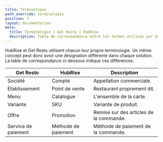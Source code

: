 ```yaml
---
title: Terminologie
path_override: terminologie
position: 7
layout: documentation
meta:
  title: Terminologie | Get Resto | HubRise
  description: Table de correspondance entre les termes utilisés par Get Resto et HubRise pour le même concept. Connectez vos apps et synchronisez vos données.
---
```


HubRise et Get Resto utilisent chacun leur propre terminologie. Un même concept peut donc avoir une désignation différente dans chaque solution. La table de correspondance ci-dessous indique ces différences.

| Get Resto           | HubRise             | Description                             |
| ------------------- | ------------------- | --------------------------------------- |
| Société             | Compte              | Appellation commerciale.                |
| Établissement       | Point de vente      | Restaurant proprement dit.              |
| Menu                | Catalogue           | L'ensemble de la carte.                 |
| Variante            | SKU                 | Variante de produit.                    |
| Offre               | Promotion           | Remise sur des articles de la commande. |
| Service de paiement | Méthode de paiement | Méthode de paiement de la commande.     |
